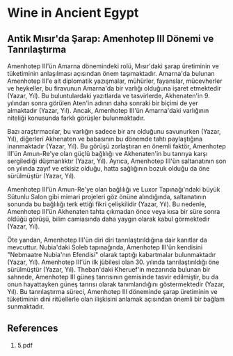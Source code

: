 # Wine in Ancient Egypt

## Antik Mısır'da Şarap: Amenhotep III Dönemi ve Tanrılaştırma

Amenhotep III'ün Amarna dönemindeki rolü, Mısır'daki şarap üretiminin ve tüketiminin anlaşılması açısından önem taşımaktadır. Amarna'da bulunan Amenhotep III'e ait diplomatik yazışmalar, mühürler, fayanslar, mücevherler ve heykeller, bu firavunun Amarna'da bir varlığı olduğuna işaret etmektedir (Yazar, Yıl). Bu buluntulardaki yazıtlarda ve tasvirlerde, Akhenaten'in 9. yılından sonra görülen Aten'in adının daha sonraki bir biçimi de yer almaktadır (Yazar, Yıl). Ancak, Amenhotep III'ün Amarna'daki varlığının niteliği konusunda farklı görüşler bulunmaktadır.

Bazı araştırmacılar, bu varlığın sadece bir anı olduğunu savunurken (Yazar, Yıl), diğerleri Akhenaten ve babasının bu dönemde tahtı paylaştığına inanmaktadır (Yazar, Yıl). Bu görüşü zorlaştıran en önemli faktör, Amenhotep III'ün Amun-Re'ye olan güçlü bağlılığı ve Akhenaten'in bu tanrıya karşı sergilediği düşmanlıktır (Yazar, Yıl). Ayrıca, Amenhotep III'ün saltanatının son on yılında zayıf ve etkisiz olduğu, hatta sağlığının bozuk olduğu da öne sürülmüştür (Yazar, Yıl).

Amenhotep III'ün Amun-Re'ye olan bağlılığı ve Luxor Tapınağı'ndaki büyük Sütunlu Salon gibi mimari projeleri göz önüne alındığında, saltanatının sonunda bu bağlılığı terk ettiği fikri çelişkilidir (Yazar, Yıl). Bu nedenle, Amenhotep III'ün Akhenaten tahta çıkmadan önce veya kısa bir süre sonra öldüğü görüşü, bilim camiasında daha yaygın olarak kabul görmektedir (Yazar, Yıl).

Öte yandan, Amenhotep III'ün diri diri tanrılaştırıldığına dair kanıtlar da mevcuttur. Nubia'daki Soleb tapınağında, Amenhotep III'ün kendisini "Nebmaatre Nubia'nın Efendisi" olarak taptığı kabartmalar bulunmaktadır (Yazar, Yıl). Amenhotep III'ün ilk jübilesi olan 30. yılında tanrılaştırıldığı öne sürülmüştür (Yazar, Yıl). Theban'daki Kheruef'in mezarında bulunan bir sahnede, Amenhotep III güneş tanrısının gemisinde tasvir edilmiştir, bu da onun hayattayken güneş tanrısı olarak tanımlandığını göstermektedir (Yazar, Yıl). Bu tanrılaştırma süreci, Amenhotep III döneminde şarap üretiminin ve tüketiminin dini ritüellerle olan ilişkisini anlamak açısından önemli bir bağlam sunmaktadır.


## References

1. 5.pdf
